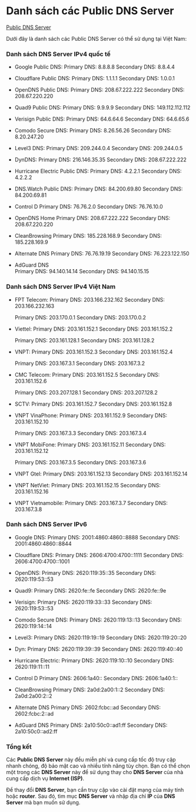# Danh sách các Public DNS Server

[Public DNS Server](/Image/public-dns-server.jpg)

Dưới đây là danh sách các Public DNS Server có thể sử dụng tại Việt Nam:

### Danh sách DNS Server IPv4 quốc tế

- Google Public DNS: 
    Primary DNS: 8.8.8.8
    Secondary DNS: 8.8.4.4

- Cloudflare Public DNS: 
    Primary DNS: 1.1.1.1 
    Secondary DNS: 1.0.0.1

- OpenDNS Public DNS: 
    Primary DNS: 208.67.222.222 
    Secondary DNS: 208.67.220.220

- Quad9 Public DNS: 
    Primary DNS: 9.9.9.9 
    Secondary DNS: 149.112.112.112

- Verisign Public DNS: 
    Primary DNS: 64.6.64.6 
    Secondary DNS: 64.6.65.6

- Comodo Secure DNS: 
    Primary DNS: 8.26.56.26
    Secondary DNS: 8.20.247.20

- Level3 DNS: 
    Primary DNS: 209.244.0.4
    Secondary DNS: 209.244.0.5

- DynDNS: 
    Primary DNS: 216.146.35.35
    Secondary DNS: 208.67.222.222

- Hurricane Electric Public DNS: 
    Primary DNS: 4.2.2.1
    Secondary DNS: 4.2.2.2

- DNS.Watch Public DNS: 
    Primary DNS: 84.200.69.80
    Secondary DNS: 84.200.69.81

- Control D
    Primary DNS: 76.76.2.0
    Secondary DNS: 76.76.10.0

- OpenDNS Home
    Primary DNS: 208.67.222.222
    Secondary DNS: 208.67.220.220

- CleanBrowsing	
    Primary DNS: 185.228.168.9
    Secondary DNS: 185.228.169.9

- Alternate DNS	
    Primary DNS: 76.76.19.19
    Secondary DNS: 76.223.122.150

- AdGuard DNS	
    Primary DNS: 94.140.14.14
    Secondary DNS: 94.140.15.15

### Danh sách DNS Server IPv4 Việt Nam

- FPT Telecom: 
    Primary DNS: 203.166.232.162
    Secondary DNS: 203.166.232.163

    Primary DNS: 203.170.0.1
    Secondary DNS: 203.170.0.2

- Viettel: 
    Primary DNS: 203.161.152.1
    Secondary DNS: 203.161.152.2

    Primary DNS: 203.161.128.1
    Secondary DNS: 203.161.128.2

- VNPT: 
    Primary DNS: 203.161.152.3
    Secondary DNS: 203.161.152.4

    Primary DNS: 203.167.3.1
    Secondary DNS: 203.167.3.2

- CMC Telecom: 
    Primary DNS: 203.161.152.5
    Secondary DNS: 203.161.152.6

    Primary DNS: 203.207.128.1
    Secondary DNS: 203.207.128.2

- SCTV: 
    Primary DNS: 203.161.152.7
    Secondary DNS: 203.161.152.8

- VNPT VinaPhone: 
    Primary DNS: 203.161.152.9
    Secondary DNS: 203.161.152.10

    Primary DNS: 203.167.3.3
    Secondary DNS: 203.167.3.4

- VNPT MobiFone: 
    Primary DNS: 203.161.152.11
    Secondary DNS: 203.161.152.12

    Primary DNS: 203.167.3.5
    Secondary DNS: 203.167.3.6

- VNPT Gtel: 
    Primary DNS: 203.161.152.13
    Secondary DNS: 203.161.152.14

- VNPT NetViet: 
    Primary DNS: 203.161.152.15
    Secondary DNS: 203.161.152.16

- VNPT Vietnamobile: 
    Primary DNS: 203.167.3.7
    Secondary DNS: 203.167.3.8

### Danh sách DNS Server IPv6

- Google DNS:
    Primary DNS: 2001:4860:4860::8888
    Secondary DNS: 2001:4860:4860::8844

- Cloudflare DNS:
    Primary DNS: 2606:4700:4700::1111
    Secondary DNS: 2606:4700:4700::1001

- OpenDNS:
    Primary DNS: 2620:119:35::35
    Secondary DNS: 2620:119:53::53

- Quad9:
    Primary DNS: 2620:fe::fe
    Secondary DNS: 2620:fe::9e

- Verisign:
    Primary DNS: 2620:119:33::33
    Secondary DNS: 2620:119:53::53

- Comodo Secure DNS:
    Primary DNS: 2620:119:13::13
    Secondary DNS: 2620:119:14::14

- Level3:
    Primary DNS: 2620:119:19::19
    Secondary DNS: 2620:119:20::20

- Dyn:
    Primary DNS: 2620:119:39::39
    Secondary DNS: 2620:119:40::40

- Hurricane Electric:
    Primary DNS: 2620:119:10::10
    Secondary DNS: 2620:119:11::11

- Control D
    Primary DNS: 2606:1a40::
    Secondary DNS: 2606:1a40:1::

- CleanBrowsing
    Primary DNS: 2a0d:2a00:1::2
    Secondary DNS: 2a0d:2a00:2::2

- Alternate DNS
    Primary DNS: 2602:fcbc::ad
    Secondary DNS: 2602:fcbc:2::ad

- AdGuard DNS
    Primary DNS: 2a10:50c0::ad1:ff
    Secondary DNS: 2a10:50c0::ad2:ff

### Tổng kết

Các **Public DNS Server** này đều miễn phí và cung cấp tốc độ truy cập nhanh chóng, độ bảo mật cao và nhiều tính năng tùy chọn. Bạn có thể chọn một trong các **DNS Server** này để sử dụng thay cho **DNS Server** của nhà cung cấp dịch vụ **Internet (ISP)**.

Để thay đổi **DNS Server**, bạn cần truy cập vào cài đặt mạng của máy tính hoặc **router**. Sau đó, tìm mục **DNS Server** và nhập địa chỉ **IP** của **DNS Server** mà bạn muốn sử dụng.